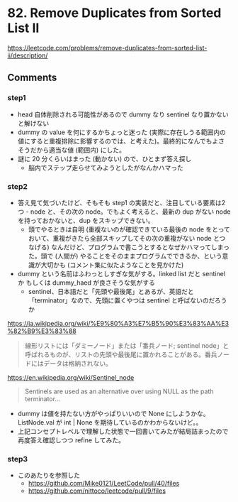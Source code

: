 # 82. Remove Duplicates from Sorted List II

https://leetcode.com/problems/remove-duplicates-from-sorted-list-ii/description/

## Comments

### step1

*   head 自体削除される可能性があるので dummy なり sentinel なり置かないと解けない
*   dummy の value を何にするかちょっと迷った (実際に存在しうる範囲内の値にすると重複排除に影響するのでは、と考えた)。最終的になんでもよさそうだから適当な値 (範囲内) にした。
*   謎に 20 分くらいはまった (動かない) ので、ひとまず答え探し
    *   脳内でステップ走らせてみようとしたがなんかハマった


### step2
*   答え見て気づいたけど、そもそも step1 の実装だと、注目している要素は2つ - node と、その次の node。でもよく考えると、最新の dup がない node を持っておかないと、dup をスキップできない。
    *   頭でやるときは自明 (重複ないのが確認できている最後の node をとっておいて、重複がきたら全部スキップしてその次の重複がない node とつなげる) なんだけど、プログラムで書こうとするとなぜかハマってしまった。頭で (人間が) やることをそのままプログラムでできるか、という意識が大切かも (コメント集に似たようなことを見かけた)
*   dummy という名前はふわっとしすぎな気がする。linked list だと sentinel か もしくは dummy_haed が良さそうな気がする
    *   sentinel、日本語だと「先頭や最後尾」とあるが、英語だと 「terminator」なので、先頭に置くやつは sentinel と呼ばないのだろうか

https://ja.wikipedia.org/wiki/%E9%80%A3%E7%B5%90%E3%83%AA%E3%82%B9%E3%83%88

> 線形リストには「ダミーノード」または「番兵ノード; sentinel node」と呼ばれるものが、リストの先頭や最後尾に置かれることがある。番兵ノードにはデータは格納されない。

https://en.wikipedia.org/wiki/Sentinel_node

> Sentinels are used as an alternative over using NULL as the path terminator...

*   dummy は値を持たない方がやっぱりいいので None にしようかな。ListNode.val が int | None を期待しているのかわからないけど。。
*   上記コンセプトレベルで理解した状態で一回書いてみたが結局詰まったので再度答え確認しつつ refine してみた。

### step3

*   このあたりを参照した
    *   https://github.com/Mike0121/LeetCode/pull/40/files
    *   https://github.com/nittoco/leetcode/pull/9/files